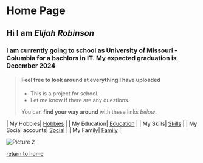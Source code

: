 # **Home Page**

## Hi I am *Elijah Robinson*

### I am currently going to school as University of Missouri - Columbia for a bachlors in IT. My expected graduation is December 2024

> #### Feel free to look around at everything I have uploaded
>
> - This is a project for school.
> - Let me know if there are any questions.
>
> You can __find your way around__ with these links *below*.

| My Hobbies| [Hobbies](./Hobbies.md) |
| My Education| [Education](./Education.md) |
| My Skills| [Skills](./Skills.md) |
| My Social accounts| [Social](./Social.md) |
| My Family| [Family](./Family.md) |



![Picture 2]()

[return to home](./README.md)